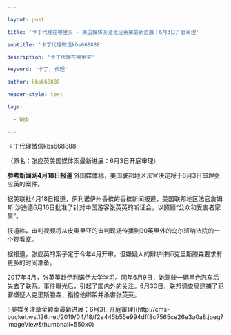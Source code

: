 ---
layout: post
title: '卡丁代理在哪里买 - 美国媒体关注张应英案最新进展：6月3日开庭审理'
subtitle: '卡丁代理微信kbs668888'
description: '卡丁代理在哪里买'
keyword: '卡丁, 代理'
author: kbs668888
header-style: text
tags:
  - Web
---
卡丁代理微信kbs668888

（原名：张应英美国媒体案最新进展：6月3日开庭审理）

 **参考新闻网4月18日报道** 外国媒体称，美国联邦地区法官决定将于6月3日审理张应英的案件。

据美联社4月18日报道，伊利诺伊州香槟的香槟新闻报道，美国联邦地区法官詹姆斯·沙迪德6月16日批准了针对中国游客张英英的听证会，以照顾“公众和受害者家属”。

报道称，审判视频将从皮奥里亚的审判现场传播到90英里外的乌尔班纳法院的一个观看室。

据报道，张应英的案子定于今年4月开审，但嫌疑人的辩护律师克里斯滕森要求有更多的时间准备。

2017年4月，张英英赴伊利诺伊大学学习。同年6月9日，她驾驶一辆黑色汽车后失去了联系。事件曝光后，引起了国内外的关注。6月30日，联邦调查局逮捕了犯罪嫌疑人克里斯滕森，指控他绑架并杀害张英英。

![美媒关注章莹颖案最新进展：6月3日开庭审理](http://cms-
bucket.ws.126.net/2019/04/18/f2e445b55e994dff8c7565ce26e3a0a8.jpeg?imageView&thumbnail=550x0)  

  

